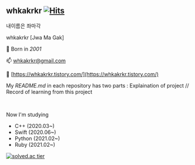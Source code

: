 <!--
**whkakrkr/whkakrkr** is a ✨ _special_ ✨ repository because its `README.md` (this file) appears on your GitHub profile.
-->
## whkakrkr  [![Hits](https://hits.seeyoufarm.com/api/count/incr/badge.svg?url=https%3A%2F%2Fgithub.com%2Fwhkakrkr&count_bg=%23000000&title_bg=%23FAB0B0&icon=lg.svg&icon_color=%23000000&title=hits&edge_flat=false)](https://hits.seeyoufarm.com)   

내이름은 좌마각   

whkakrkr [Jwa Ma Gak]  

:cake: Born in *2001*    

📫 whkakrkr@gmail.com    

:memo: [https://whkakrkr.tistory.com/](https://whkakrkr.tistory.com/)   

My *README.md* in each repository has two parts : Explaination of project // Record of learning from this project  

</br>

Now I'm studying
- C++ (2020.03~)
- Swift (2020.06~)
- Python (2021.02~)
- Ruby (2021.02~)

[![solved.ac tier](http://mazassumnida.wtf/api/generate_badge?boj=whkakrkr)](https://solved.ac/whkakrkr)   
